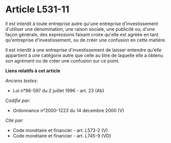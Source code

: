 # Article L531-11

Il est interdit à toute entreprise autre qu'une entreprise d'investissement d'utiliser une dénomination, une raison sociale,
une publicité ou, d'une façon générale, des expressions faisant croire qu'elle est agréée en tant qu'entreprise
d'investissement, ou de créer une confusion en cette matière.

Il est interdit à une entreprise d'investissement de laisser entendre qu'elle appartient à une catégorie autre que celle au
titre de laquelle elle a obtenu son agrément ou de créer une confusion sur ce point.

**Liens relatifs à cet article**

_Anciens textes_:

  - Loi n°96-597 du 2 juillet 1996 - art. 23 (Ab)

_Codifié par_:

  - Ordonnance n°2000-1223 du 14 décembre 2000 (V)

_Cité par_:

  - Code monétaire et financier - art. L573-2 (V)
  - Code monétaire et financier - art. L745-9 (VD)
